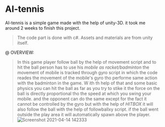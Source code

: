 # AI-tennis
AI-tennis is a simple game made with the help of unity-3D. it took me around 2 weeks to finish this project.
> The code part is done with c#.
> Assets and materials are from unity itself.

@ OVERVIEW: 
> In this game player follow ball by the help of movement script and to hit the ball person has to use his *mobile as racket/badminton* the movement of mobile is tracked through gyro script in which the code reades the movement of the mobile's gyro tho performe same action with the badminton in the game. W ith th help of that and some basic physics you can hit the ball as far as you try to stike it the force on the ball is directly proportional tho the speed at which you swing your mobile. and the opponent can do the same except for the fact it cannot be controlled by the gyro but with the help of *HITBOX* it will also follow the ball with the help of followballxy script. if the ball went outside the play area it will automatically spawn above the player.![Screenshot 2021-04-14 142333](https://user-images.githubusercontent.com/66684814/114682798-0cdf9300-9d2d-11eb-9e7a-ec8677e57111.png)
   
